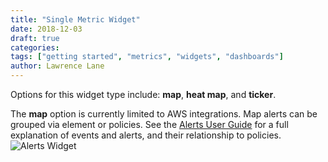 ```yaml
---
title: "Single Metric Widget"
date: 2018-12-03
draft: true
categories:
tags: ["getting started", "metrics", "widgets", "dashboards"]
author: Lawrence Lane
---
```

Options for this widget type include: **map**, **heat map**, and **ticker**.

The **map** option is currently limited to AWS integrations. Map alerts can be grouped via element or policies. See the [Alerts User Guide][1] for a full explanation of events and alerts, and their relationship to policies.
![Alerts Widget](/images/alerts-widget/alerts-widget.png)


[1]: alerts-notifications/
